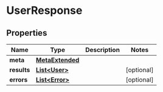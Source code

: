 

# UserResponse


## Properties

Name | Type | Description | Notes
------------ | ------------- | ------------- | -------------
**meta** | [**MetaExtended**](MetaExtended.md) |  | 
**results** | [**List&lt;User&gt;**](User.md) |  |  [optional]
**errors** | [**List&lt;Error&gt;**](Error.md) |  |  [optional]



